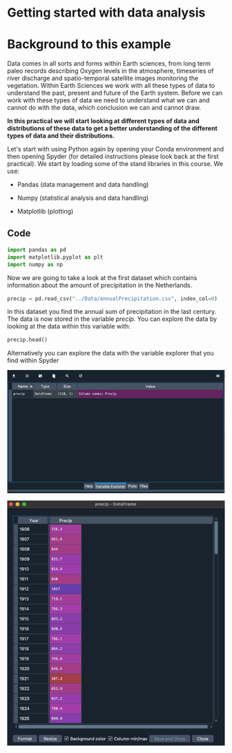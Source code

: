 # Getting started with data analysis

# Background to this example

Data comes in all sorts and forms within Earth sciences, from long term paleo records describing Oxygen levels in the atmosphere, timeseries of river discharge and spatio-temporal satellite images monitoring the vegetation. Within Earth Sciences we work with all these types of data to understand the past, present and future of the Earth system. Before we can work with these types of data we need to understand what we can and cannot do with the data, which conclusion we can and cannot draw.

**In this practical we will start looking at different types of data and distributions of these data to get a better understanding of the different types of data and their distributions.**

Let's start with using Python again by opening your Conda environment and then opening Spyder (for detailed instructions please look back at the first practical). We start by loading some of the stand libraries in this course. We use:

-   Pandas (data management and data handling)

-   Numpy (statistical analysis and data handling)

-   Matplotlib (plotting)

## Code

``` python
import pandas as pd
import matplotlib.pyplot as plt
import numpy as np
```

Now we are going to take a look at the first dataset which contains information about the amount of precipitation in the Netherlands.

``` python
precip = pd.read_csv("../Data/annualPrecipitation.csv", index_col=0)
```

In this dataset you find the annual sum of precipitation in the last century. The data is now stored in the variable *precip.* You can explore the data by looking at the data within this variable with:

``` python
precip.head()
```

Alternatively you can explore the data with the variable explorer that you find within Spyder

![By clicking on the variable you can now look at the values within the variable explorer](images/Screenshot%202024-06-21%20at%2015.45.17.png)

![](images/Screenshot%202024-06-21%20at%2015.45.41.png)

